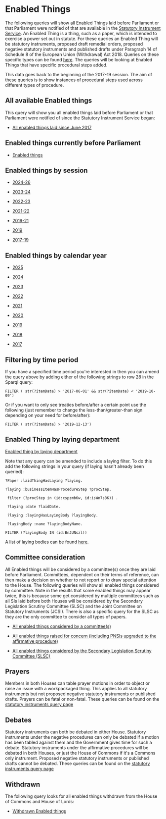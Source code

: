 # Enabled Things

The following queries will show all Enabled Things laid before Parliament or that Parliament were notified of that are available in the [Statutory Instrument Service](https://statutoryinstruments.parliament.uk/). An Enabled Thing is a thing, such as a paper, which is intended to exercise a power set out in statute. For these queries an Enabled Thing will be statutory instruments, proposed draft remedial orders, proposed negative statutory instruments and published drafts under Paragraph 14 of Schedule 8 of the European Union (Withdrawal) Act 2018. Queries on these specific types can be found [here](https://ukparliament.github.io/ontologies/procedure/meta/queries/). The queries will be looking at Enabled Things that have specific procedural steps added.

This data goes back to the beginning of the 2017-19 session. The aim of these queries is to show instances of procedural steps used across different types of procedure.


## All available Enabled things

This query will show you all enabled things laid before Parliament or that Parliament were notified of since the Statutory Instrument Service began:

* <a href="https://api.parliament.uk/s/1e35d3fd">All enabled things laid since June 2017</a>

## Enabled things currently before Parliament

* [Enabled things](https://api.parliament.uk/s/653d8877)  

## Enabled things by session

* <a href="https://api.parliament.uk/s/7d2437f0">2024-26</a>

* <a href="https://api.parliament.uk/s/34fe47a0">2023-24</a>

* <a href="https://api.parliament.uk/s/16821f90">2022-23</a>

* <a href="https://api.parliament.uk/s/e32926e3">2021-22</a>

* <a href="https://api.parliament.uk/s/db648fb5">2019-21</a>

* <a href="https://api.parliament.uk/s/d037704a">2019</a>

* <a href="https://api.parliament.uk/s/b2afe854">2017-19</a>

## Enabled things by calendar year

* <a href="https://api.parliament.uk/s/63884990">2025</a>

* <a href="https://api.parliament.uk/s/042015a8">2024</a>

* <a href="https://api.parliament.uk/s/fc446ac6">2023</a>

* <a href="https://api.parliament.uk/s/10eff5cd">2022</a>

* <a href="https://api.parliament.uk/s/f60179eb">2021</a>

* <a href="https://api.parliament.uk/s/2d9682cc">2020</a>

* <a href="https://api.parliament.uk/s/4fd066d8">2019</a>

* <a href="https://api.parliament.uk/s/bdf78684">2018</a>

* <a href="https://api.parliament.uk/s/d6a07b1f">2017</a>

## Filtering by time period

If you have a specified time period you're interested in then you can amend the query above by adding either of the following strings to row 28 in the Sparql query:

    FILTER ( str(?itemDate) > '2017-06-01' && str(?itemDate) < '2019-10-09') 

Or if you want to only see treaties before/after a certain point use the following (just remember to change the less-than/greater-than sign depending on your need for before/after):

    FILTER ( str(?itemDate) > '2019-12-13')
	
## Enabled Thing by laying department

[Enabled thing by laying department](layings)	

Note that any query can be amended to include a laying filter. To do this add the following strings in your query (if laying hasn't already been queried):

	?Paper :laidThingHasLaying ?laying.
	
	?laying :businessItemHasProcedureStep ?procStep.
	
	 filter (?procStep in (id:cspzmb6w, id:isWn7s3K)) .
	 
	 ?laying :date ?laidDate.
	 
	 ?laying :layingHasLayingBody ?layingBody.
	 
	 ?layingBody :name ?layingBodyName. 
	 
    FILTER (?layingBody IN (id:BnJUNszl))
	
A list of laying bodies can be found [here](https://api.parliament.uk/query/resource?uri=https%3A%2F%2Fid.parliament.uk%2Fschema%2FLayingBody). 

## Committee consideration

All Enabled things will be considered by a committee(s) once they are laid before Parliament. Committees, dependent on their terms of reference, can then make a decision on whether to not report or to draw special attention to the House. The following queries will show all enabled things considered by committee. Note in the results that some enabled things may appear twice, this is because some get considered by multiple committees such as all SIs laid before both Houses will be considered by the Secondary Legislation Scrutiny Committee (SLSC) and the Joint Committee on Statutory Instruments (JCSI). There is also a specific query for the SLSC as they are the only committee to consider all types of papers. 

* <a href="https://api.parliament.uk/s/dbd1ad7b">All enabled things considered by a committee(s)</a>

* <a href="https://api.parliament.uk/s/9ee05c4d">All enabled things raised for concern (including PNSIs upgraded to the affirmative procedure)</a>

* <a href="https://api.parliament.uk/s/b504f833">All enabled things considered by the Secondary Legislation Scrutiny Committee (SLSC)</a>

## Prayers

Members in both Houses can table prayer motions in order to object or raise an issue with a workpackaged thing. This applies to all statutory instruments but not proposed negative statutory instruments or published drafts. Prayers can be fatal or non-fatal. These queries can be found on the [statutory instruments query page](https://ukparliament.github.io/ontologies/procedure/meta/queries/instrument-types/statutory-instruments/motions)



## Debates 

Statutory instruments can both be debated in either House. Statutory instruments under the negative procedures can only be debated if a motion has been tabled against them and the Government gives time for such a debate. Statutory instruments under the affirmative procedures will be debated in both Houses, or just the House of Commons if it's a Commons only instrument. Proposed negative statutory instruments or published drafts cannot be debated. These queries can be found on the [statutory instruments query page](https://ukparliament.github.io/ontologies/procedure/meta/queries/instrument-types/statutory-instruments/debates)


## Withdrawn 

The following query looks for all enabled things withdrawn from the House of Commons and House of Lords:

* <a href="https://api.parliament.uk/s/bd91516e">Withdrawn Enabled things</a>
